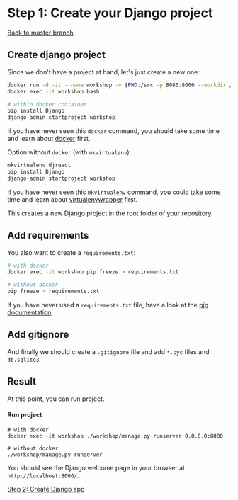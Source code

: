 # Step 1: Create your Django project

[Back to master branch](https://gitlab.com/FedeG/django-react-workshop/tree/master)

## Create django project
Since we don't have a project at hand, let's just create a new one:

```bash
docker run -d -it --name workshop -v $PWD:/src -p 8080:8000 --workdir /src python:3.6 bash
docker exec -it workshop bash

# within docker container
pip install Django
django-admin startproject workshop
```
If you have never seen this `docker` command, you should take some time
and learn about [docker](https://docs.docker.com) first.

Option without `docker` (with `mkvirtualenv`):
```bash
mkvirtualenv djreact
pip install Django
django-admin startproject workshop
```
If you have never seen this `mkvirtualenv` command, you could take some time
and learn about [virtualenvwrapper](http://virtualenvwrapper.readthedocs.org/en/latest/) first.

This creates a new Django project in the root folder of your repository.

## Add requirements
You also want to create a `requirements.txt`:
```bash
# with docker
docker exec -it workshop pip freeze > requirements.txt

# without docker
pip freeze > requirements.txt
```
If you have never used a `requirements.txt` file, have a look at the
[pip documentation](https://pip.readthedocs.org/en/1.1/requirements.html).

## Add gitignore
And finally we should create a `.gitignore` file and add `*.pyc` files and
`db.sqlite3`.

## Result
At this point, you can run project.

#### Run project
```
# with docker
docker exec -it workshop ./workshop/manage.py runserver 0.0.0.0:8000

# without docker
./workshop/manage.py runserver
```

You should see the Django welcome page in your browser at `http://localhost:8000/`.

[Step 2: Create Django app](https://gitlab.com/FedeG/django-react-workshop/tree/step2_create_django_app)
